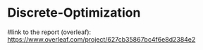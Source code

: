 # Discrete-Optimization

#link to the report (overleaf): https://www.overleaf.com/project/627cb35867bc4f6e8d2384e2
